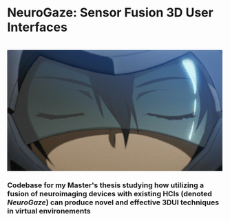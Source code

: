 # NeuroGaze: Sensor Fusion 3D User Interfaces
&nbsp;
<img align="center" src= "readme-assets/sf3dui.gif" width="500px">
### Codebase for my Master's thesis studying how utilizing a fusion of neuroimaging devices with existing HCIs (denoted *NeuroGaze*) can produce novel and effective 3DUI techniques in virtual environements
